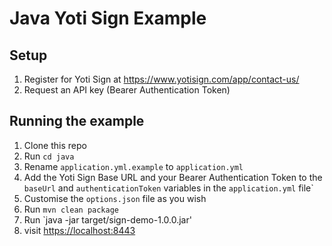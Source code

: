 # Java Yoti Sign Example

## Setup

1) Register for Yoti Sign at <https://www.yotisign.com/app/contact-us/>
1) Request an API key (Bearer Authentication Token)

## Running the example

1) Clone this repo
1) Run `cd java`
1) Rename `application.yml.example` to `application.yml`
1) Add the Yoti Sign Base URL and your Bearer Authentication Token to the `baseUrl` and `authenticationToken` variables in the `application.yml` file`
1) Customise the `options.json` file as you wish
1) Run `mvn clean package`
1) Run `java -jar target/sign-demo-1.0.0.jar'
1) visit <https://localhost:8443>
